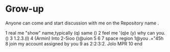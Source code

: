 # Grow-up
Anyone can come and start discussion with me on the Repository name .

1 real me "show" name,typically (q) same ()
2 feel me '(q)e (y) why can you.()
3 1.2.3.(l)
4 (Armin) Into 2-5ioo ()@uion 
5 
6
7 space region 1@you .+"45h
8 join my account assigned by you
9 as 2:2:3:2.    Jolo MPR
10 end
